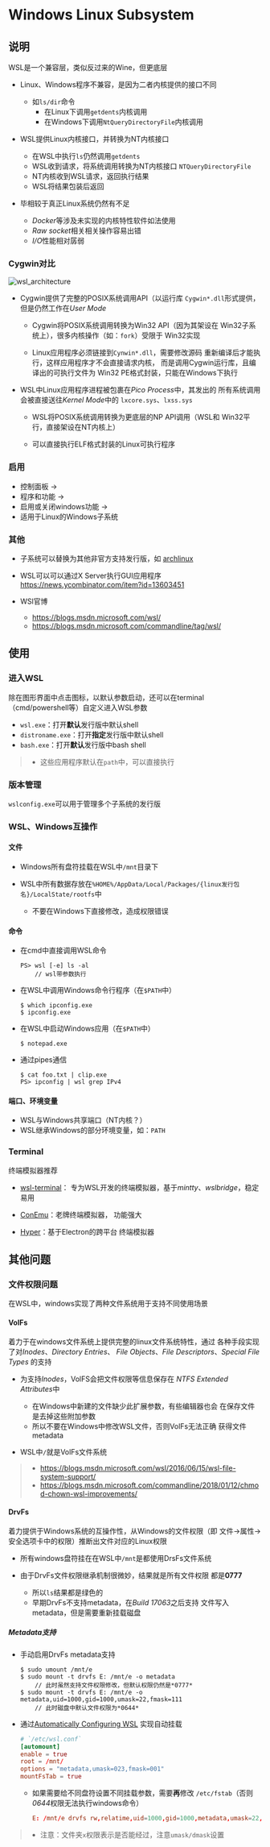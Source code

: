#	Windows Linux Subsystem

##	说明

WSL是一个兼容层，类似反过来的Wine，但更底层

-	Linux、Windows程序不兼容，是因为二者内核提供的接口不同

	-	如`ls/dir`命令
		-	在Linux下调用`getdents`内核调用
		-	在Windows下调用`NtQueryDirectoryFile`内核调用

-	WSL提供Linux内核接口，并转换为NT内核接口
	-	在WSL中执行`ls`仍然调用`getdents`
	-	WSL收到请求，将系统调用转换为NT内核接口
		`NTQueryDirectoryFile`
	-	NT内核收到WSL请求，返回执行结果
	-	WSL将结果包装后返回

-	毕相较于真正Linux系统仍然有不足

	-	*Docker*等涉及未实现的内核特性软件如法使用
	-	*Raw socket*相关相关操作容易出错
	-	*I/O*性能相对孱弱

###	Cygwin对比

![wsl_architecture](imgs/wsl_architecture.png)

-	Cygwin提供了完整的POSIX系统调用API（以运行库
	`Cygwin*.dll`形式提供，但是仍然工作在*User Mode*

	-	Cygwin将POSIX系统调用转换为Win32 API（因为其架设在
		Win32子系统上），很多内核操作（如：`fork`）受限于
		Win32实现

	-	Linux应用程序必须链接到`Cynwin*.dll`，需要修改源码
		重新编译后才能执行，这样应用程序才不会直接请求内核，
		而是调用Cygwin运行库，且编译出的可执行文件为
		Win32 PE格式封装，只能在Windows下执行

-	WSL中Linux应用程序进程被包裹在*Pico Process*中，其发出的
	所有系统调用会被直接送往*Kernel Mode*中的
	`lxcore.sys`、`lxss.sys`

	-	WSL将POSIX系统调用转换为更底层的NP API调用（WSL和
		Win32平行，直接架设在NT内核上）

	-	可以直接执行ELF格式封装的Linux可执行程序

###	启用

-	控制面板 ->
-	程序和功能 ->
-	启用或关闭windows功能 ->
-	适用于Linux的Windows子系统

###	其他

-	子系统可以替换为其他非官方支持发行版，如
	[archlinux](https://wiki.archlinux.org/index.php/Install_on_WSL_(简体中文))

-	WSL可以可以通过X Server执行GUI应用程序
	<https://news.ycombinator.com/item?id=13603451>

-	WSl官博
	-	<https://blogs.msdn.microsoft.com/wsl/>
	-	<https://blogs.msdn.microsoft.com/commandline/tag/wsl/>

##	使用

###	进入WSL

除在图形界面中点击图标，以默认参数启动，还可以在terminal
（cmd/powershell等）自定义进入WSL参数

-	`wsl.exe`：打开**默认**发行版中默认shell
-	`distroname.exe`：打开**指定**发行版中默认shell
-	`bash.exe`：打开**默认**发行版中bash shell

> - 这些应用程序默认在`path`中，可以直接执行

###	版本管理

`wslconfig.exe`可以用于管理多个子系统的发行版

###	WSL、Windows互操作

####	文件

-	Windows所有盘符挂载在WSL中`/mnt`目录下

-	WSL中所有数据存放在`%HOME%/AppData/Local/Packages/{linux发行包名}/LocalState/rootfs`中

	-	不要在Windows下直接修改，造成权限错误

####	命令

-	在cmd中直接调用WSL命令
	```shell
	PS> wsl [-e] ls -al
		// wsl带参数执行
	```
-	在WSL中调用Windows命令行程序（在`$PATH`中）
	```shell
	$ which ipconfig.exe
	$ ipconfig.exe
	```

-	在WSL中启动Windows应用（在`$PATH`中）
	```shell
	$ notepad.exe
	```

-	通过pipes通信
	```shell
	$ cat foo.txt | clip.exe
	PS> ipconfig | wsl grep IPv4
	```

####	端口、环境变量

-	WSL与Windows共享端口（NT内核？）
-	WSL继承Windows的部分环境变量，如：`PATH`

###	Terminal

终端模拟器推荐

-	[wsl-terminal](https://github.com/goreliu/wsl-terminal)：
	专为WSL开发的终端模拟器，基于*mintty*、*wslbridge*，稳定
	易用

-	[ConEmu](https://conemu.github.io/)：老牌终端模拟器，
	功能强大

-	[Hyper](https://hyper.is/)：基于Electron的跨平台
	终端模拟器

##	其他问题

###	文件权限问题

在WSL中，windows实现了两种文件系统用于支持不同使用场景

####	VolFs

着力于在windows文件系统上提供完整的linux文件系统特性，通过
各种手段实现了对*Inodes*、*Directory Entries*、
*File Objects*、*File Descriptors*、*Special File Types*
的支持

-	为支持*Inodes*，VolFS会把文件权限等信息保存在
	*NTFS Extended Attributes*中

	-	在Windows中新建的文件缺少此扩展参数，有些编辑器也会
		在保存文件是去掉这些附加参数
	-	所以不要在Windows中修改WSL文件，否则VolFs无法正确
		获得文件metadata

-	WSL中`/`就是VolFs文件系统

> - <https://blogs.msdn.microsoft.com/wsl/2016/06/15/wsl-file-system-support/>
> - <https://blogs.msdn.microsoft.com/commandline/2018/01/12/chmod-chown-wsl-improvements/>

####	DrvFs

着力提供于Windows系统的互操作性，从Windows的文件权限（即
文件->属性->安全选项卡中的权限）推断出文件对应的Linux权限

-	所有windows盘符挂在在WSL中`/mnt`是都使用DrsFs文件系统

-	由于DrvFs文件权限继承机制很微妙，结果就是所有文件权限
	都是**0777**
	
	-	所以`ls`结果都是绿色的
	-	早期DrvFs不支持metadata，在*Build 17063*之后支持
		文件写入metadata，但是需要重新挂载磁盘

#####	Metadata支持

-	手动启用DrvFs metadata支持

	```shell
	$ sudo umount /mnt/e
	$ sudo mount -t drvfs E: /mnt/e -o metadata
		// 此时虽然支持文件权限修改，但默认权限仍然是*0777*
	$ sudo mount -t drvfs E: /mnt/e -o metadata,uid=1000,gid=1000,umask=22,fmask=111
		// 此时磁盘中默认文件权限为*0644*
	```

-	通过[Automatically Configuring WSL](https://blogs.msdn.microsoft.com/commandline/2018/02/07/automatically-configuring-wsl/)
	实现自动挂载

	```cnf
	# `/etc/wsl.conf`
	[automount]
	enable = true
	root = /mnt/
	options = "metadata,umask=023,fmask=001"
	mountFsTab = true
	```

	-	如果需要给不同盘符设置不同挂载参数，需要**再**修改
		`/etc/fstab`（否则*0644*权限无法执行windows命令）
		```cnf
		E: /mnt/e drvfs rw,relatime,uid=1000,gid=1000,metadata,umask=22,fmask=111 0 0
		```

> - 注意：文件夹`x`权限表示是否能经过，注意`umask/dmask`设置







